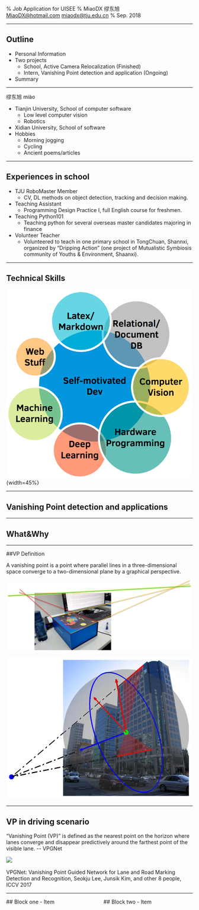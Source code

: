 % Job Application for UISEE
% MiaoDX 缪东旭 <br>MiaoDX@hotmail.com miaodx@tju.edu.cn
% Sep. 2018

***
## Outline
* Personal Information
* Two projects
    - School, Active Camera Relocalization (Finished)
    - Intern, Vanishing Point detection and application (Ongoing)
* Summary

***

缪东旭 miào

* Tianjin University, School of computer software
    - Low level computer vision
    - Robotics
* Xidian University, School of software
* Hobbies
    - Morning jogging
    - Cycling
    - Ancient poems/articles

***
## Experiences in school

* TJU RoboMaster Member
    - CV, DL methods on object detection, tracking and decision making.
* Teaching Assistant
    - Programming Design Practice I, full English course for freshmen.
* Teaching Python101
    - Teaching python for several overseas master candidates majoring in finance
* Volunteer Teacher
    - Volunteered to teach in one primary school in TongChuan, Shannxi, organized by “Dripping Action” (one project of Mutualistic Symbiosis community of Youths & Environment, Shaanxi).

***
## Technical Skills

![](pics/tech.png){width=45%}

***
## Vanishing Point detection and applications

***
## What&Why

*** 
##VP Definition

A vanishing point is a point where parallel lines in a three-dimensional space converge to a two-dimensional plane by a graphical perspective.<br>

![](pics/vp_box.png)

![](pics/vp_world.png)

***
## VP in driving scenario

“Vanishing Point (VP)” is defined as the nearest point on the horizon where lanes converge and disappear predictively around the farthest point of the visible lane. -- VPGNet


![](pics/)


VPGNet: Vanishing Point Guided Network for Lane and Road Marking Detection and Recognition, Seokju Lee, Junsik Kim, and other 8 people,<br> ICCV 2017




























***
<div class="columns">
<div class="column" width="40%">
## Block one
- Item
</div>
<div class="column" width="60%">
## Block two
- Item
</div>
</div>